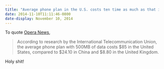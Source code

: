```yaml
---
title: "Average phone plan in the U.S. costs ten time as much as that in the U.K."
date: 2014-11-10T11:11:46-0800
date-display: November 10, 2014
---
```

To quote [Opera News](http://blogs.opera.com/news/2014/11/mobile-data-anyway/),

> According to research by the International Telecommunication Union, the average phone plan with 500MB of data costs $85 in the United States, compared to $24.10 in China and $8.80 in the United Kingdom.

Holy shit!
